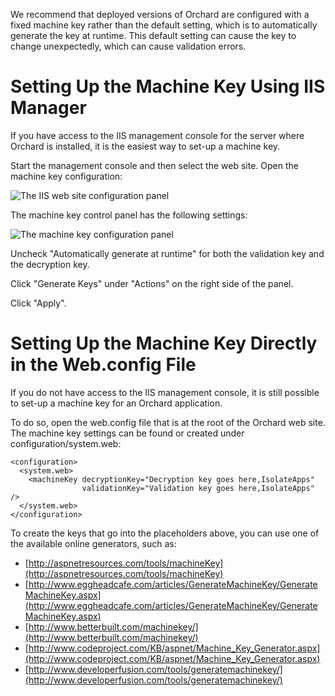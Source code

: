
We recommend that deployed versions of Orchard are configured with a fixed machine key rather than the default setting, which is to automatically generate the key at runtime. This default setting can cause the key to change unexpectedly, which can cause validation errors.


# Setting Up the Machine Key Using IIS Manager

If you have access to the IIS management console for the server where Orchard is installed, it is the easiest way to set-up a machine key.

Start the management console and then select the web site. Open the machine key configuration:

![The IIS web site configuration panel](../Attachments/Setting-up-a-machine-key/IisManagerMachineKey.PNG)

The machine key control panel has the following settings:

![The machine key configuration panel](../Attachments/Setting-up-a-machine-key/UncheckAutoMachineKey.PNG)

Uncheck "Automatically generate at runtime" for both the validation key and the decryption key.

Click "Generate Keys" under "Actions" on the right side of the panel.

Click "Apply".

# Setting Up the Machine Key Directly in the Web.config File

If you do not have access to the IIS management console, it is still possible to set-up a machine key for an Orchard application.

To do so, open the web.config file that is at the root of the Orchard web site. The machine key settings can be found or created under configuration/system.web:

    
    <configuration>
      <system.web>
        <machineKey decryptionKey="Decryption key goes here,IsolateApps" 
                    validationKey="Validation key goes here,IsolateApps" />
      </system.web>
    </configuration>


To create the keys that go into the placeholders above, you can use one of the available online generators, such as:

* [http://aspnetresources.com/tools/machineKey](http://aspnetresources.com/tools/machineKey)
* [http://www.eggheadcafe.com/articles/GenerateMachineKey/GenerateMachineKey.aspx](http://www.eggheadcafe.com/articles/GenerateMachineKey/GenerateMachineKey.aspx)
* [http://www.betterbuilt.com/machinekey/](http://www.betterbuilt.com/machinekey/)
* [http://www.codeproject.com/KB/aspnet/Machine_Key_Generator.aspx](http://www.codeproject.com/KB/aspnet/Machine_Key_Generator.aspx)
* [http://www.developerfusion.com/tools/generatemachinekey/](http://www.developerfusion.com/tools/generatemachinekey/)
